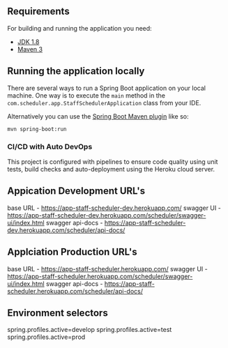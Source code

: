 ## Requirements

For building and running the application you need:

- [JDK 1.8](http://www.oracle.com/technetwork/java/javase/downloads/jdk8-downloads-2133151.html)
- [Maven 3](https://maven.apache.org)

## Running the application locally

There are several ways to run a Spring Boot application on your local machine. One way is to execute the `main` method in the `com.scheduler.app.StaffSchedulerApplication` class from your IDE.

Alternatively you can use the [Spring Boot Maven plugin](https://docs.spring.io/spring-boot/docs/current/reference/html/build-tool-plugins-maven-plugin.html) like so:

```shell
mvn spring-boot:run
```

### CI/CD with Auto DevOps

This project is configured with pipelines to ensure code quality using unit tests, build checks and auto-deployment using the Heroku cloud server.

## Appication Development URL's
base URL - https://app-staff-scheduler-dev.herokuapp.com/
swagger UI - https://app-staff-scheduler-dev.herokuapp.com/scheduler/swagger-ui/index.html
swagger api-docs - https://app-staff-scheduler-dev.herokuapp.com/scheduler/api-docs/

## Applciation Production URL's
base URL - https://app-staff-scheduler.herokuapp.com/
swagger UI - https://app-staff-scheduler.herokuapp.com/scheduler/swagger-ui/index.html
swagger api-docs - https://app-staff-scheduler.herokuapp.com/scheduler/api-docs/

## Environment selectors
spring.profiles.active=develop
spring.profiles.active=test
spring.profiles.active=prod
